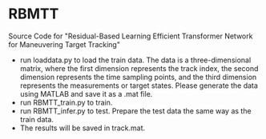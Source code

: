 # RBMTT
Source Code for "Residual-Based Learning Efficient Transformer Network for Maneuvering Target Tracking"

* run loaddata.py to load the train data. The data is a three-dimensional matrix, where the first dimension represents the track index, the second dimension represents the time sampling points, and the third dimension represents the measurements or target states. Please generate the data using MATLAB and save it as a .mat file. 
* run RBMTT_train.py to train.
* run RBMTT_infer.py to test. Prepare the test data the same way as the train data.
* The results will be saved in track.mat.
